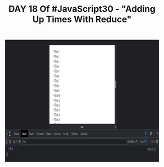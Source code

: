 <h1 align="center">DAY 18 Of #JavaScript30 - "Adding Up Times With Reduce"</h1>
<br>
<p align="center">
  <img src="output.JPG" height="400px" width="800px"/>
</p>
